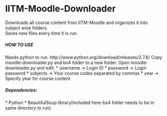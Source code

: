 IITM-Moodle-Downloader
======================

Downloads all course content from IITM-Moodle and organizes it into subject wise folders.  
Saves new files every time it is run.    

<h5>HOW TO USE</h5>
Needs python to run. http://www.python.org/download/releases/2.7.6/  
Copy moodle-downloader.py and bs4 folder to a new folder.  
Open moodle-downloader.py and edit:  
* username -> Login ID 
* password -> Login password
* subjects -> Your course codes separated by commas
* year -> Specify year for course content  

<h5>Dependencies:</h5>
* Python
* BeautifulSoup library(Included here-bs4 folder needs to be in same directory to run)
